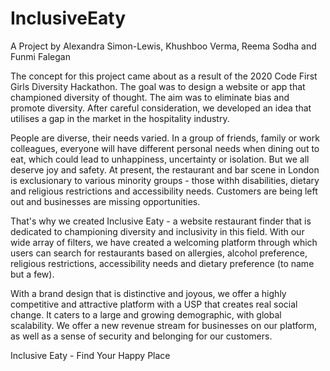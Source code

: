 # InclusiveEaty
A Project by Alexandra Simon-Lewis, Khushboo Verma, Reema Sodha and Funmi Falegan

The concept for this project came about as a result of the 2020 Code First Girls Diversity Hackathon. The goal was to design a website or app that championed diversity of thought. The aim was to eliminate bias and promote diversity. After careful consideration, we developed an idea that utilises a gap in the market in the hospitality industry. 

People are diverse, their needs varied. In a group of friends, family or work colleagues, everyone will have different personal needs when dining out to eat, which could lead to unhappiness, uncertainty or isolation. But we all deserve joy and safety. At present, the restaurant and bar scene in London is exclusionary to various minority groups - those withh disabilities, dietary and religious restrictions and accessibility needs. Customers are being left out and businesses are missing opportunities.

That's why we created Inclusive Eaty - a website restaurant finder that is dedicated to championing diversity and inclusivity in this field. With our wide array of filters, we have created a welcoming platform through which users can search for restaurants based on allergies, alcohol preference, religious restrictions, accessibility needs and dietary preference (to name but a few). 

With a brand design that is distinctive and joyous, we offer a highly competitive and attractive platform with a USP that creates real social change. It caters to a large and growing demographic, with  global scalability. We offer a new revenue stream for businesses on our platform, as well as a sense of security and belonging for our customers. 

Inclusive Eaty - Find Your Happy Place
